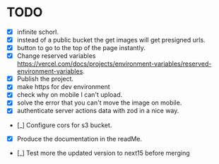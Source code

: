 # TODO

- [x] infinite schorl.
- [x] instead of a public bucket the get images will get presigned urls.
- [x] button to go to the top of the page instantly.
- [x] Change reserved variables https://vercel.com/docs/projects/environment-variables/reserved-environment-variables.
- [x] Publish the project.
- [x] make https for dev environment
- [x] check why on mobile I can't upload.
- [x] solve the error that you can't move the image on mobile.
- [x] authenticate server actions data with zod in a nice way.
- [_] Configure cors for s3 bucket.
- [x] Produce the documentation in the readMe.
- [_] Test more the updated version to next15 before merging

